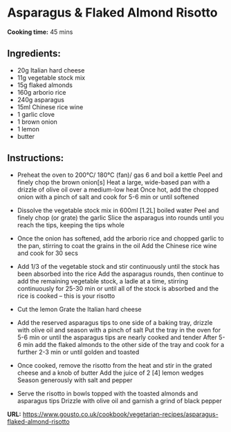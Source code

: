 # Asparagus & Flaked Almond Risotto

**Cooking time:** 45 mins

## Ingredients:

- 20g Italian hard cheese
- 11g vegetable stock mix
- 15g flaked almonds
- 160g arborio rice
- 240g asparagus
- 15ml Chinese rice wine
- 1 garlic clove
- 1 brown onion
- 1 lemon
- butter

## Instructions:

- Preheat the oven to 200°C/ 180°C (fan)/ gas 6 and boil a kettle
  Peel and finely chop the brown onion[s]
  Heat a large, wide-based pan with a drizzle of olive oil over a medium-low heat
  Once hot, add the chopped onion with a pinch of salt and cook for 5-6 min or until softened

- Dissolve the vegetable stock mix in 600ml [1.2L] boiled water
  Peel and finely chop (or grate) the garlic
  Slice the asparagus into rounds until you reach the tips, keeping the tips whole

- Once the onion has softened, add the arborio rice and chopped garlic to the pan, stirring to coat the grains in the oil
  Add the Chinese rice wine and cook for 30 secs

- Add 1/3 of the vegetable stock and stir continuously until the stock has been absorbed into the rice
  Add the asparagus rounds, then continue to add the remaining vegetable stock, a ladle at a time, stirring continuously for 25-30 min or until all of the stock is absorbed and the rice is cooked – this is your risotto

- Cut the lemon
  Grate the Italian hard cheese

- Add the reserved asparagus tips to one side of a baking tray, drizzle with olive oil and season with a pinch of salt
  Put the tray in the oven for 5-6 min or until the asparagus tips are nearly cooked and tender
  After 5-6 min add the flaked almonds to the other side of the tray and cook for a further 2-3 min or until golden and toasted

- Once cooked, remove the risotto from the heat and stir in the grated cheese and a knob of butter
  Add the juice of 2 [4] lemon wedges
  Season generously with salt and pepper

- Serve the risotto in bowls topped with the toasted almonds and asparagus tips
  Drizzle with olive oil and garnish a grind of black pepper

**URL:** https://www.gousto.co.uk/cookbook/vegetarian-recipes/asparagus-flaked-almond-risotto
